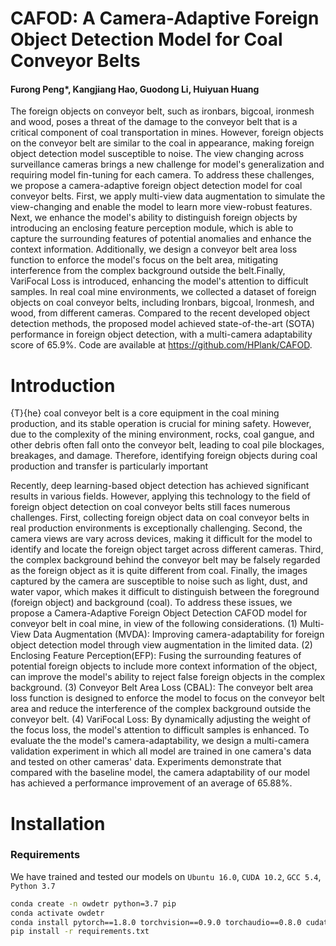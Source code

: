 # CAFOD: A Camera-Adaptive Foreign Object Detection Model for Coal Conveyor Belts

#### Furong Peng*, Kangjiang Hao, Guodong Li, Huiyuan Huang
The foreign objects on conveyor belt, such as ironbars, bigcoal, ironmesh and wood,  poses a threat of the damage to the conveyor belt that is a critical component of coal transportation in mines. However, foreign objects on the conveyor belt are similar to the coal in appearance, making foreign object detection model susceptible to noise. The view changing across surveillance cameras brings a new challenge for model's generalization and requiring model fin-tuning for each camera. To address these challenges, we propose a camera-adaptive foreign object detection model for coal conveyor belts. First, we apply multi-view data augmentation to simulate the view-changing and enable the model to learn more view-robust features. Next, we enhance the model's ability to distinguish foreign objects by introducing an enclosing feature perception module, which is able to capture the surrounding features of potential anomalies and enhance the context information. Additionally, we design a conveyor belt area loss function to enforce the model's focus on the belt area, mitigating interference from the complex background outside the belt.Finally, VariFocal Loss is introduced, enhancing the model's attention to difficult samples. In real coal mine environments, we collected a dataset of foreign objects on coal conveyor belts,  including lronbars,  bigcoal,  lronmesh,  and wood, from different cameras. Compared to the recent developed object detection methods,  the proposed model achieved state-of-the-art (SOTA) performance in foreign object detection, with a multi-camera adaptability score of 65.9%. Code are available at https://github.com/HPlank/CAFOD.

# Introduction
{T}{he} coal conveyor belt is a core equipment in the coal mining production,  and its stable operation is crucial for mining safety. However, due to the complexity of the mining environment, rocks, coal gangue,  and other debris often fall onto the conveyor belt, leading to coal pile blockages, breakages, and damage. Therefore, identifying foreign objects during coal production and transfer is particularly important 

Recently, deep learning-based object detection has achieved significant results in various fields. 
However, applying this technology to the field of foreign object detection on coal conveyor belts still faces numerous challenges. 
First, collecting foreign object data on coal conveyor belts in real production environments is exceptionally challenging.
Second, the camera views are vary across devices, making it difficult for the model to identify and locate the foreign object target across different cameras. 
Third, the complex background behind the conveyor belt may be falsely regarded as the foreign object as it is quite different from coal.
Finally, the images captured by the camera are susceptible to noise such as light, dust, and water vapor, which makes it difficult to distinguish between the foreground (foreign object) and background (coal).
To address these issues,  we propose a  Camera-Adaptive Foreign Object Detection CAFOD model for conveyor belt in coal mine, in view of the following considerations.
(1) Multi-View Data Augmentation (MVDA): Improving camera-adaptability for foreign object detection model through view augmentation in the limited data.
(2) Enclosing Feature Perception(EFP): Fusing the surrounding features of potential foreign objects to include more context information of the object, can improve the model's ability to reject false foreign objects in the complex background.
(3) Conveyor Belt Area Loss (CBAL): The conveyor belt area loss function is designed to enforce the model to focus on the conveyor belt area and reduce the interference of the complex background outside the conveyor belt.
(4) VariFocal Loss: By dynamically adjusting the weight of the focus loss, the model's attention to difficult samples is enhanced.
To evaluate the the model's camera-adaptability, we design a multi-camera validation experiment in which all model are trained in one camera's data and tested on other cameras' data. Experiments demonstrate that compared with the baseline model, the camera adaptability of our model has achieved a performance improvement of an average of 65.88%.

# Installation

### Requirements

We have trained and tested our models on `Ubuntu 16.0`, `CUDA 10.2`, `GCC 5.4`, `Python 3.7`

```bash
conda create -n owdetr python=3.7 pip
conda activate owdetr
conda install pytorch==1.8.0 torchvision==0.9.0 torchaudio==0.8.0 cudatoolkit=10.2 -c pytorch
pip install -r requirements.txt
```
